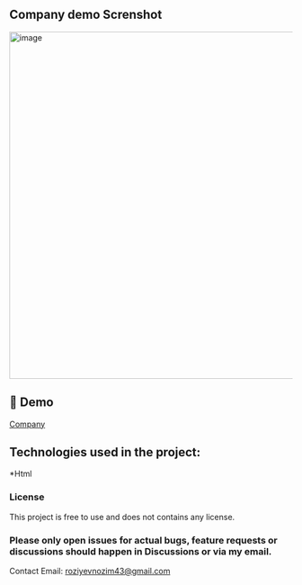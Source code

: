 <h2>Company demo Screnshot</h2>

<img width="1353" height="617" alt="image" src="https://github.com/user-attachments/assets/4e596920-b243-4402-b8c6-72052112456d" />

<h2>🚀 Demo</h2>

[Company](https://company-xi-five.vercel.app/)

<h2 again='center'>Technologies used in the project:</h2>

*Html

### License
This project is free to use and does not contains any license.

### Please only open issues for actual bugs, feature requests or discussions should happen in Discussions or via my email.
Contact Email: roziyevnozim43@gmail.com





